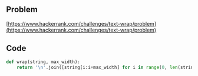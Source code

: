 ## Problem

[https://www.hackerrank.com/challenges/text-wrap/problem](https://www.hackerrank.com/challenges/text-wrap/problem)

## Code

```py
def wrap(string, max_width):
    return '\n'.join([string[i:i+max_width] for i in range(0, len(string), max_width)])
```